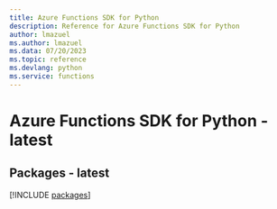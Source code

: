 ```yaml
---
title: Azure Functions SDK for Python
description: Reference for Azure Functions SDK for Python
author: lmazuel
ms.author: lmazuel
ms.data: 07/20/2023
ms.topic: reference
ms.devlang: python
ms.service: functions
---
```

# Azure Functions SDK for Python - latest
## Packages - latest
[!INCLUDE [packages](functions-index.md)]